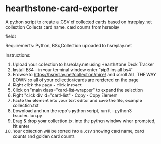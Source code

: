 # hearthstone-card-exporter
A python script to create a .CSV of collected cards based on hsreplay.net collection
Collects card name, card counts from hsreplay <div> fields

Requirements:
Python, BS4,Collection uploaded to hsreplay.net

Instructions:
1. Upload your collection to hsreplay.net using Hearthstone Deck Tracker
2. Install BS4 - in your terminal window enter "pip3 install bs4"
3. Browse to https://hsreplay.net/collection/mine/ and scroll ALL THE WAY DOWN so all of your collection/cards are rendered on the page
4. Right click the page - click inspect
5. Click on "main class="card-list-wrapper" to expand the selection
6. Right "click div id="card-list" - Copy - Copy Element
7. Paste the element into your text editor and save the file, example collection.txt
8. Download and run the repo's python script, run it - 
python3 hscolection.py 
9. Drag & drop your collection.txt into the python window when prompted, hit enter
10. Your collection will be sorted into a .csv showing card name, card counts and golden card counts
